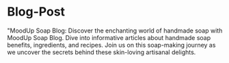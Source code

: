 # Blog-Post
"MoodUp Soap Blog: Discover the enchanting world of handmade soap with MoodUp Soap Blog. Dive into informative articles about handmade soap benefits, ingredients, and recipes. Join us on this soap-making journey as we uncover the secrets behind these skin-loving artisanal delights.
